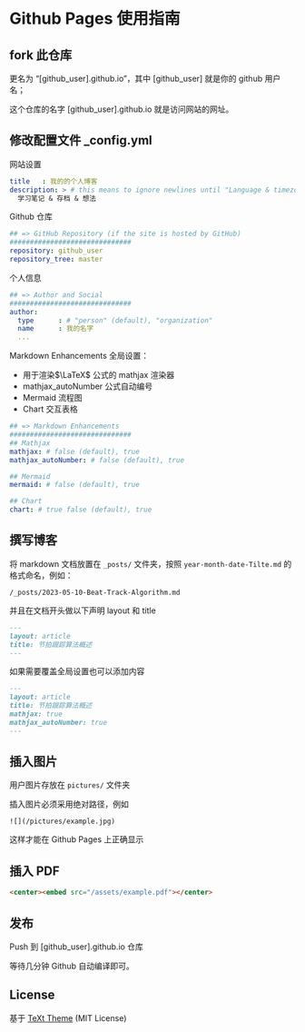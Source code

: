 # Github Pages 使用指南
## fork 此仓库

更名为 “[github_user].github.io”，其中 [github_user] 就是你的 github 用户名；

这个仓库的名字 [github_user].github.io 就是访问网站的网址。

## 修改配置文件 _config.yml

网站设置
```yml
title   : 我的的个人博客
description: > # this means to ignore newlines until "Language & timezone"
  学习笔记 & 存档 & 想法
```
Github 仓库
``` yml
## => GitHub Repository (if the site is hosted by GitHub)
##############################
repository: github_user
repository_tree: master

```

个人信息
```yml
## => Author and Social
##############################
author:
  type      : # "person" (default), "organization"
  name      : 我的名字
  ...

```

Markdown Enhancements 全局设置：
- 用于渲染$\LaTeX$ 公式的 mathjax 渲染器
- mathjax_autoNumber 公式自动编号
- Mermaid 流程图
- Chart 交互表格
```yml
## => Markdown Enhancements
##############################
## Mathjax
mathjax: # false (default), true
mathjax_autoNumber: # false (default), true

## Mermaid
mermaid: # false (default), true

## Chart
chart: # true false (default), true
```

## 撰写博客

将 markdown 文档放置在 `_posts/` 文件夹，按照 `year-month-date-Tilte.md` 的格式命名，例如：

`/_posts/2023-05-10-Beat-Track-Algorithm.md`

并且在文档开头做以下声明 layout 和 title 
```markdown
---
layout: article
title: 节拍跟踪算法概述
---
```
如果需要覆盖全局设置也可以添加内容

```markdown
---
layout: article
title: 节拍跟踪算法概述
mathjax: true
mathjax_autoNumber: true
---
```

## 插入图片

用户图片存放在 `pictures/` 文件夹

插入图片必须采用绝对路径，例如

```
![](/pictures/example.jpg)
```

这样才能在 Github Pages 上正确显示

## 插入 PDF

```markdown
<center><embed src="/assets/example.pdf"></center>
```

## 发布

Push 到 [github_user].github.io 仓库

等待几分钟 Github 自动编译即可。

## License
基于 [TeXt Theme](https://github.com/kitian616/jekyll-TeXt-theme) (MIT License)
